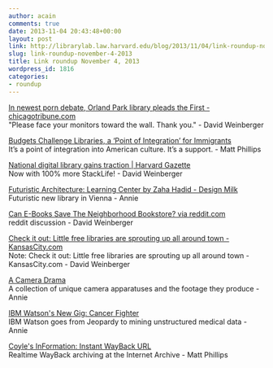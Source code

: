 ```yaml
---
author: acain
comments: true
date: 2013-11-04 20:43:48+00:00
layout: post
link: http://librarylab.law.harvard.edu/blog/2013/11/04/link-roundup-november-4-2013/
slug: link-roundup-november-4-2013
title: Link roundup November 4, 2013
wordpress_id: 1816
categories:
- roundup
---
```


[In newest porn debate, Orland Park library pleads the First - chicagotribune.com](http://www.chicagotribune.com/news/local/breaking/chi-library-cites-first-amendment-in-allowing-web-access-to-porn-20131104,0,7232644.story?track=rss)  
"Please face your monitors toward the wall. Thank you." - David Weinberger

[Budgets Challenge Libraries, a ‘Point of Integration’ for Immigrants](http://www.nytimes.com/2013/10/28/nyregion/budgets-challenge-libraries-a-point-of-integration-for-immigrants.html?_r=0)  
It’s a point of integration into American culture. It’s a support. - Matt Phillips

[National digital library gains traction | Harvard Gazette](http://news.harvard.edu/gazette/story/2013/10/national-digital-library-gains-traction/)  
Now with 100% more StackLife! - David Weinberger

[Futuristic Architecture: Learning Center by Zaha Hadid - Design Milk](http://design-milk.com/vienna-university-library-learning-centre-zaha-hadid/)  
Futuristic new library in Vienna - Annie

[Can E-Books Save The Neighborhood Bookstore? via reddit.com](http://www.reddit.com/tb/1pj42l)  
reddit discussion - David Weinberger

[Check it out: Little free libraries are sprouting up all around town - KansasCity.com](http://www.kansascity.com/2013/10/27/4576724/whats-that-strange-box-in-your.html)  
Note: Check it out: Little free libraries are sprouting up all around town - KansasCity.com - David Weinberger

[A Camera Drama](http://vimeo.com/channels/staffpicks/62869207)  
A collection of unique camera apparatuses and the footage they produce - Annie

[IBM Watson's New Gig: Cancer Fighter](http://www.informationweek.com/healthcare/clinical-systems/ibm-watsons-new-gig-cancer-fighter-at-md/240162833)  
IBM Watson goes from Jeopardy to mining unstructured medical data - Annie

[Coyle's InFormation: Instant WayBack URL](http://kcoyle.blogspot.com/2013/10/instant-wayback-url.html)  
Realtime WayBack archiving at the Internet Archive - Matt Phillips
